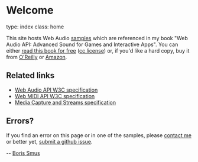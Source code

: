 Welcome
=======
type: index
class: home

This site hosts Web Audio [samples][] which are referenced in my book "Web Audio
API: Advanced Sound for Games and Interactive Apps". You can either [read this
book for free][free] ([cc license][cc]) or, if you'd like a hard copy, buy it from
[O'Reilly][orly] or [Amazon][amzn].

[free]: /book/Web_Audio_API_Boris_Smus.pdf
[orly]: http://shop.oreilly.com/product/0636920025948.do
[amzn]: http://www.amazon.com/Web-Audio-API-Boris-Smus/dp/1449332684
[samples]: /samples
[cc]: https://creativecommons.org/licenses/by-nd/3.0/

## Related links

- [Web Audio API W3C specification](http://www.w3.org/TR/webaudio/)
- [Web MIDI API W3C specification](http://webaudio.github.io/web-midi-api/)
- [Media Capture and Streams specification](https://w3c.github.io/mediacapture-main/getusermedia.html)

## Errors?

If you find an error on this page or in one of the samples, please [contact
me][me] or better yet, [submit a github issue][gh]. 

-- [Boris Smus][me]

[gh]: https://github.com/borismus/webaudioapi.com
[me]: http://smus.com/about/
